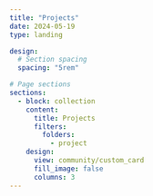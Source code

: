 ```yaml
---
title: "Projects"
date: 2024-05-19
type: landing

design:
  # Section spacing
  spacing: "5rem"

# Page sections
sections:
  - block: collection
    content:
      title: Projects
      filters:
        folders:
          - project
    design:
      view: community/custom_card
      fill_image: false
      columns: 3
---
```

